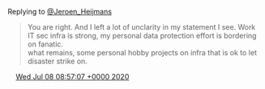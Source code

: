 Replying to [@Jeroen\_Heijmans](https://twitter.com/Jeroen_Heijmans/status/1280780515763802112)

> You are right\. And I left a lot of unclarity in my statement I see\. Work IT sec infra is strong, my personal data protection effort is bordering on fanatic\.   
> what remains, some personal hobby projects on infra that is ok to let disaster strike on\.

<img src="../../media/tweet.ico" width="12" /> [Wed Jul 08 08:57:07 +0000 2020](https://twitter.com/DromerDenker/status/1280787992605536256)